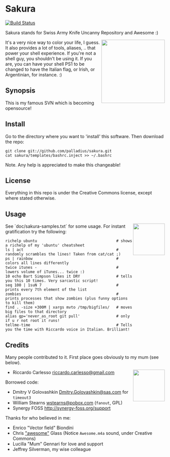 # Sakura

[![Build Status](https://secure.travis-ci.org/palladius/sakura.png)](http://travis-ci.org/palladius/sakura)

Sakura stands for Swiss Army Knife Uncanny Repository and Awesome :)

 <img src='https://github.com/palladius/sakura/raw/master/images/sakura.jpg' height='200' align='right' />
 
It's a very nice way to color your life, I guess. It also provides a lot of tools, aliases, .. that power 
your shell experience. If you're not a shell guy, you shouldn't be using it. If you are, you can have your
shell PS1 to be changed to have the Italian flag, or Irish, or Argentinian, for instance. :)

## Synopsis

This is my famous SVN which is becoming opensource!

## Install

Go to the directory where you want to 'install' this software. Then download the repo:

	git clone git://github.com/palladius/sakura.git
	cat sakura/templates/bashrc.inject >> ~/.bashrc

Note. Any help is appreciated to make this changeable!

## License

Everything in this repo is under the Creative Commons license, except where stated otherwise.

## Usage

 <img src='https://github.com/palladius/sakura/raw/master/images/color-sample.png' height='100' align='right' />
See `doc/sakura-samples.txt` for some usage. 
For instant gratification try the following:

    richelp ubuntu                                   # shows a richelp of my 'ubuntu' cheatsheet
    ls | act                                         # randomly scrambles the lines! Taken from cat/cat ;)
    ps | rainbow                                     # colors all lines differently
    twice itunes -                                   # lowers volume of iTunes... twice :)
    10 echo Bart Simpson likes it DRY                # tells you this 10 times. Very sarcastic script!
    seq 100 | 1suN 7                                 # prints every 7th element of the list
    zombies                                          # prints processes that show zombies (plus funny options to kill them)
    find . -size +300M | xargs mvto /tmp/bigfiles/   # moves big files to that directory
    alias gp='never_as_root git pull'                # only if u r not root it runs!
    tellme-time                                      # Tells you the time with Riccardo voice in Italian. Brilliant!

## Credits

Many people contributed to it. First place goes obviously to my mum (see below).

 <img src='http://www.palladius.it/palladius.jpg' height='100' align='right' />

- Riccardo Carlesso <riccardo.carlesso@gmail.com>

Borrowed code:

- Dmitry V Golovashkin <Dmitry.Golovashkin@sas.com> for `timeout3`
- William Stearns <wstearns@pobox.com> (`fanout`, GPL)
- Synergy FOSS <http://synergy-foss.org/support>

Thanks for who believed in me:

- Enrico "Vector field" Biondini
- Chris <a href='https://github.com/palladius/sakura/raw/master/sounds/awesome.m4a'>"awesome"</a> Glass (Notice `Awesome.m4a` sound, under Creative Commons)
- Lucilla "Mum" Gennari for love and support
- Jeffrey Silverman, my wise colleague
